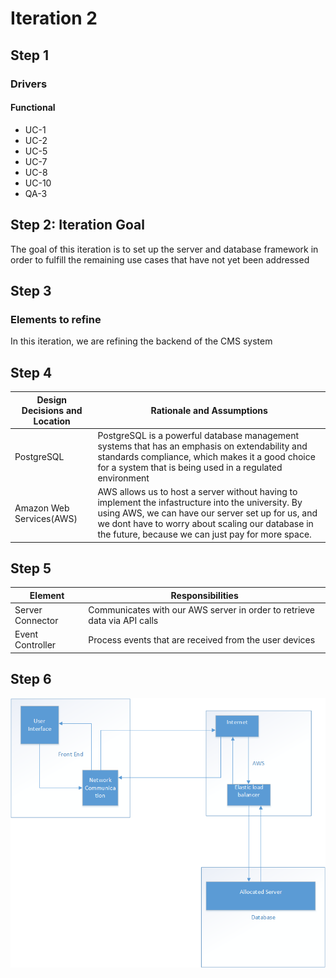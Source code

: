 # Iteration 2

## Step 1

### Drivers

#### Functional

* UC-1
* UC-2
* UC-5
* UC-7
* UC-8
* UC-10
* QA-3

## Step 2: Iteration Goal

The goal of this iteration is to set up the server and database framework in order to fulfill the remaining use cases that have not yet been addressed

## Step 3

### Elements to refine

In this iteration, we are refining the backend of the CMS system

## Step 4

| Design Decisions and Location | Rationale and Assumptions |
|------------------------------|--------------------------|
| PostgreSQL | PostgreSQL is a powerful database management systems that has an emphasis on extendability and standards compliance, which makes it a good choice for a system that is being used in a regulated environment |
| Amazon Web Services(AWS) | AWS allows us to host a server without having to implement the infastructure into the university. By using AWS, we can have our server set up for us, and we dont have to worry about scaling our database in the future, because we can just pay for more space. |

## Step 5

| Element | Responsibilities |
|---------|------------------|
| Server Connector | Communicates with our AWS server in order to retrieve data via API calls|
| Event Controller | Process events that are received from the user devices |

## Step 6

![](https://github.com/SOFE3650F18/project-group-22/blob/master/Iteration2/Drawing1.png)

